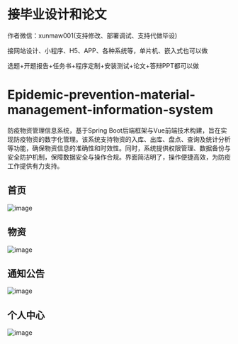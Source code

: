 # 接毕业设计和论文
作者微信：xunmaw001(支持修改、部署调试、支持代做毕设)

接网站设计、小程序、H5、APP、各种系统等，单片机、嵌入式也可以做

选题+开题报告+任务书+程序定制+安装测试+论文+答辩PPT都可以做
# Epidemic-prevention-material-management-information-system
防疫物资管理信息系统，基于Spring Boot后端框架与Vue前端技术构建，旨在实现防疫物资的数字化管理。该系统支持物资的入库、出库、盘点、查询及统计分析等功能，确保物资信息的准确性和时效性。同时，系统提供权限管理、数据备份与安全防护机制，保障数据安全与操作合规。界面简洁明了，操作便捷高效，为防疫工作提供有力支持。
## 首页
![image](https://github.com/user-attachments/assets/4c1aa1fa-5973-49ab-bfc0-9c9494a38bc5)
## 物资
![image](https://github.com/user-attachments/assets/d2dc1bae-7fda-46eb-bf15-726bd50d537e)
## 通知公告
![image](https://github.com/user-attachments/assets/f3631fc5-754c-4515-8abc-b43d18926440)
## 个人中心
![image](https://github.com/user-attachments/assets/000c9eb8-f03f-4f35-916a-a16ef3dea9aa)
